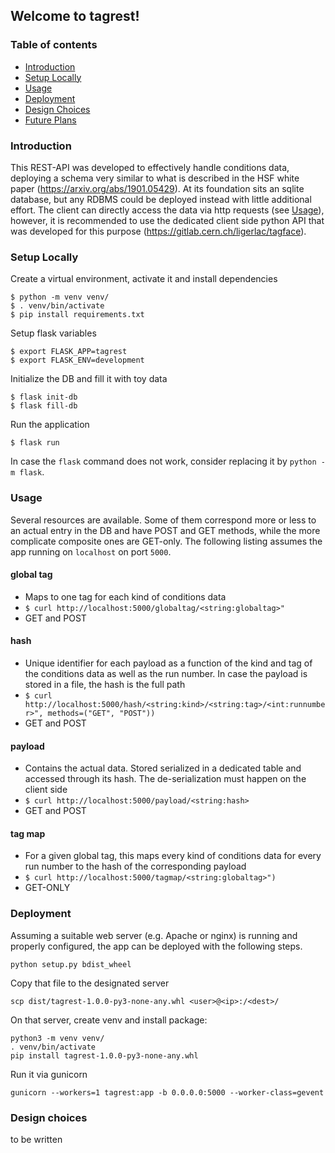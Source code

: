 ## Welcome to tagrest!
### Table of contents
* [Introduction](#introduction)
* [Setup Locally](#setup)
* [Usage](#usage)
* [Deployment](#deployment)
* [Design Choices](#designchoices)
* [Future Plans](#futureplans)

### Introduction
This REST-API was developed to effectively handle conditions data, deploying
a schema very similar to what is described in the HSF white paper
(https://arxiv.org/abs/1901.05429). At its foundation sits an sqlite database,
but any RDBMS could be deployed instead with little additional effort.
The client can directly access the data via http requests
(see [Usage](#usage)), however, it is recommended to use the dedicated
client side python API that was developed for this purpose
(https://gitlab.cern.ch/ligerlac/tagface).

### Setup Locally
Create a virtual environment, activate it and install dependencies
```
$ python -m venv venv/
$ . venv/bin/activate
$ pip install requirements.txt
```
Setup flask variables
```
$ export FLASK_APP=tagrest
$ export FLASK_ENV=development
```
Initialize the DB and fill it with toy data
```
$ flask init-db
$ flask fill-db
```
Run the application
```
$ flask run
```
In case the ```flask``` command does not work, consider replacing it by
```python -m flask```. 


### Usage
Several resources are available. Some of them correspond more or
less to an actual entry in the DB and have POST and GET methods,
while the more complicate composite ones are GET-only. The
following listing assumes the app running on ```localhost```
on port ```5000```.

#### global tag
* Maps to one tag for each kind of conditions data
* ```$ curl http://localhost:5000/globaltag/<string:globaltag>"```
* GET and POST

#### hash
* Unique identifier for each payload as a function of the kind
and tag of the conditions data as well as the run number.
In case the payload is stored in a file, the hash is the full path
* ```$ curl http://localhost:5000/hash/<string:kind>/<string:tag>/<int:runnumber>", methods=("GET", "POST"))```
* GET and POST

#### payload
* Contains the actual data. Stored serialized in a dedicated
table and accessed through its hash. The de-serialization must
happen on the client side
* ```$ curl http://localhost:5000/payload/<string:hash>```
* GET and POST
    
#### tag map
* For a given global tag, this maps every kind of conditions data
for every run number to the hash of the corresponding payload
* ```$ curl http://localhost:5000/tagmap/<string:globaltag>")```
* GET-ONLY

### Deployment
Assuming a suitable web server (e.g. Apache or nginx) is running
and properly configured, the app can be deployed with the
following steps.
```
python setup.py bdist_wheel
```
Copy that file to the designated server
```
scp dist/tagrest-1.0.0-py3-none-any.whl <user>@<ip>:/<dest>/
```
On that server, create venv and install package:
```
python3 -m venv venv/
. venv/bin/activate
pip install tagrest-1.0.0-py3-none-any.whl
```
Run it via gunicorn
```
gunicorn --workers=1 tagrest:app -b 0.0.0.0:5000 --worker-class=gevent
```


### Design choices
to be written